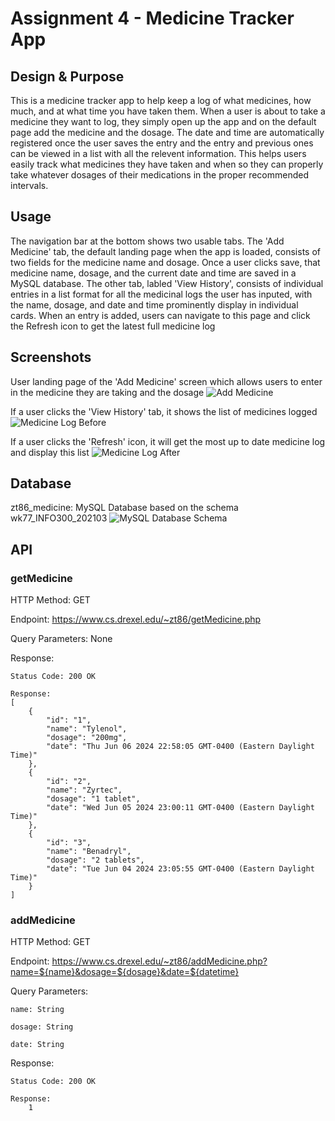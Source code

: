 # Assignment 4 - Medicine Tracker App

## Design & Purpose
This is a medicine tracker app to help keep a log of what medicines, how much, and at what time you have taken them. When a user is about to take a medicine they want to log, they simply open up the app and on the default page add the medicine and the dosage. The date and time are automatically registered once the user saves the entry and the entry and previous ones can be viewed in a list with all the relevent information. This helps users easily track what medicines they have taken and when so they can properly take whatever dosages of their medications in the proper recommended intervals.


## Usage
The navigation bar at the bottom shows two usable tabs. The 'Add Medicine' tab, the default landing page when the app is loaded, consists of two fields for the medicine name and dosage. Once a user clicks save, that medicine name, dosage, and the current date and time are saved in a MySQL database. The other tab, labled 'View History', consists of individual entries in a list format for all the medicinal logs the user has inputed, with the name, dosage, and date and time prominently display in individual cards. When an entry is added, users can navigate to this page and click the Refresh icon to get the latest full medicine log


## Screenshots

User landing page of the 'Add Medicine' screen which allows users to enter in the medicine they are taking and the dosage
![Add Medicine](<./images/AddMedicine.png>)

If a user clicks the 'View History' tab, it shows the list of medicines logged
![Medicine Log Before](<./images/MedicineLogBefore.png>)

If a user clicks the 'Refresh' icon, it will get the most up to date medicine log and display this list
![Medicine Log After](<./images/MedicineLogAfter.png>)


## Database

zt86_medicine: MySQL Database based on the schema wk77_INFO300_202103
![MySQL Database Schema](<./images/DatabaseSchema.png>)


## API

### getMedicine
HTTP Method: GET

Endpoint: https://www.cs.drexel.edu/~zt86/getMedicine.php

Query Parameters: None

Response: 

    Status Code: 200 OK
    
    Response:
    [
        {
            "id": "1",
            "name": "Tylenol",
            "dosage": "200mg",
            "date": "Thu Jun 06 2024 22:58:05 GMT-0400 (Eastern Daylight Time)"
        },
        {
            "id": "2",
            "name": "Zyrtec",
            "dosage": "1 tablet",
            "date": "Wed Jun 05 2024 23:00:11 GMT-0400 (Eastern Daylight Time)"
        },
        {
            "id": "3",
            "name": "Benadryl",
            "dosage": "2 tablets",
            "date": "Tue Jun 04 2024 23:05:55 GMT-0400 (Eastern Daylight Time)"
        }
    ]

### addMedicine
HTTP Method: GET

Endpoint: https://www.cs.drexel.edu/~zt86/addMedicine.php?name=${name}&dosage=${dosage}&date=${datetime}

Query Parameters: 

    name: String
    
    dosage: String

    date: String

Response: 

    Status Code: 200 OK
    
    Response: 
        1